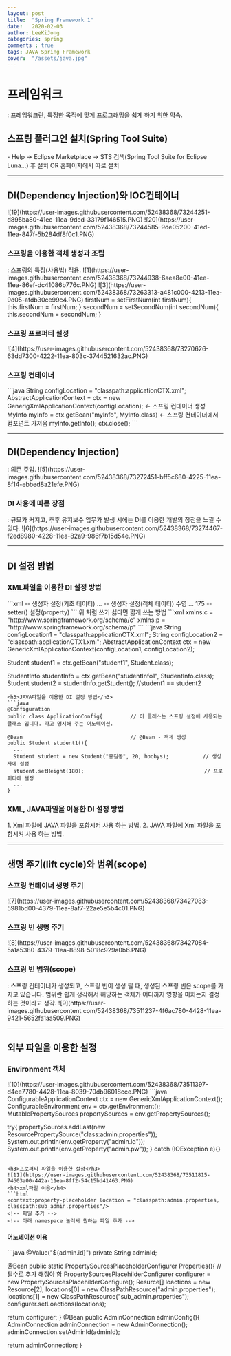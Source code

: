 ```yaml
---
layout: post
title:  "Spring Framework 1"
date:   2020-02-03
author: LeeKiJong
categories: spring
comments : true
tags: JAVA Spring Framework
cover:  "/assets/java.jpg"
---
```

<h1>프레임워크</h1>
: 프레임워크란, 특정한 목적에 맞게 프로그래밍을 쉽게 하기 위한 약속.  
<h2>스프링 플러그인 설치(Spring Tool Suite)</h2>
- Help -> Eclipse Marketplace -> STS 검색(Spring Tool Suite for Eclipse Luna...) 후 설치 OR 홈페이지에서 따로 설치  
<hr>
<h2>DI(Dependency Injection)와 IOC컨테이너</h2>
![19](https://user-images.githubusercontent.com/52438368/73244251-d895ba80-41ec-11ea-9ded-33179f146515.PNG)  
![20](https://user-images.githubusercontent.com/52438368/73244585-9de05200-41ed-11ea-847f-5b284df8f0c1.PNG)  
<h3>스프링을 이용한 객체 생성과 조립</h3>
: 스프링의 특징(사용법) 적용.  
![1](https://user-images.githubusercontent.com/52438368/73244938-6aea8e00-41ee-11ea-86ef-dc41086b776c.PNG)  
![3](https://user-images.githubusercontent.com/52438368/73263313-a481c000-4213-11ea-9d05-afdb30ce99c4.PNG)  
firstNum = setFirstNum(int firstNum){ this.firstNum = firstNum; }  
secondNum = setSecondNum(int secondNum){ this.secondNum = secondNum; }  
<h3>스프링 프로퍼티 설정</h3>
![4](https://user-images.githubusercontent.com/52438368/73270626-63dd7300-4222-11ea-803c-3744521632ac.PNG) 
<h3>스프링 컨테이너</h3>
```java
String configLocation = "classpath:applicationCTX.xml";
AbstractApplicationContext = ctx = new GenerigXmlApplicationContext(configLocation);  <- 스프링 컨테이너 생성
MyInfo myInfo = ctx.getBean("myInfo", MyInfo.class)                                   <- 스프링 컨테이너에서 컴포넌트 가져옴
myInfo.getInfo();
ctx.close();
```
<hr>
<h2>DI(Dependency Injection)</h2>
: 의존 주입.  
![5](https://user-images.githubusercontent.com/52438368/73272451-bff5c680-4225-11ea-8f14-ebbed8a21efe.PNG)  
<h3>DI 사용에 따른 장점</h3>
: 규모가 커지고, 추후 유지보수 업무가 발생 시에는 DI를 이용한 개발의 장점을 느낄 수 있다.  
![6](https://user-images.githubusercontent.com/52438368/73274467-f2ed8980-4228-11ea-82a9-986f7b15d54e.PNG)
<hr>
<h2>DI 설정 방법</h2>
<h3>XML파일을 이용한 DI 설정 방법</h3>
```xml
<bean id = "student1" class = "com.javalec.ex.Student">
  <constructor-arg value = "홍길동" />       -- 생성자 설정(기초 데이터)
  ...
  <constructor-arg>
    <list>                                   -- 생성자 설정(객체 데이터)
      <value>수영</value>
      ...
    </list>
  </constructor-arg>
  
  <property name = "height">
    <value>175</value>                        -- setter() 설정(property)
  </property>
  
  <property name = "weight" value = "84"/>
</bean>
<bean id = "studentInfo1" class = "com.javalec.ex.StudentInfo">
  <property name = "student">
    <ref bean = "student1"/>
  </property>
</bean>
```
위 처럼 쓰기 싫다면 짧게 쓰는 방법  
```xml
xmlns:c = "http://www.springframework.org/schema/c"
xmlns:p = "http://www.springframework.org/schema/p"
<!-- 맨 위에 두 줄 추가 후에 작성하기 -->
<!-- c: constructor-arg -->
<!-- p: property -->
<bean id = "family" class = "com.javalec.ex.Family" c:papaName = "아빠" c:mamaName = "엄마" p:sisterName = "누나">
  <property name = "brotherName" value = "형"/>
</bean>
```
```java
String configLocation1 = "classpath:applicationCTX.xml";
String configLocation2 = "classpath:applicationCTX1.xml";
AbstractApplicationContext ctx = new GenericXmlApplicationContext(configLocation1, configLocation2);

Student student1 = ctx.getBean("student1", Student.class);

StudentInfo studentInfo = ctx.getBean("studentInfo1", StudentInfo.class);
Student student2 = studentInfo.getStudent();    //student1 == student2
```
<h3>JAVA파일을 이용한 DI 설정 방법</h3>
```java
@Configuration
public class ApplicationConfig{         // 이 클래스는 스프링 설정에 사용되는 클래스 입니다. 라고 명시해 주는 어노테이션.

@Bean                                   // @Bean - 객체 생성
public Student student1(){
  ...
  Student student = new Student("홍길동", 20, hoobys);           // 생성자에 설정
  student.setHeight(180);                                       // 프로퍼티에 설정
  ...
}
```
<h3>XML, JAVA파일을 이용한 DI 설정 방법</h3>
1. Xml 파일에 JAVA 파일을 포함시켜 사용 하는 방법.  
2. JAVA 파일에 Xml 파일을 포함시켜 사용 하는 방법.  

<hr>
<h2>생명 주기(lift cycle)와 범위(scope)</h2>
<h3>스프링 컨테이너 생명 주기</h3>
![7](https://user-images.githubusercontent.com/52438368/73427083-5981bd00-4379-11ea-8af7-22ae5e5b4c01.PNG)  
<h3>스프링 빈 생명 주기</h3>
![8](https://user-images.githubusercontent.com/52438368/73427084-5a1a5380-4379-11ea-8898-5018c929a0b6.PNG)  
<h3>스프링 빈 범위(scope)</h3>
: 스프링 컨테이너가 생성되고, 스프링 빈이 생성 될 때, 생성된 스프링 빈은 scope를 가지고 있습니다. 범위란 쉽게 생각해서 해당하는 객체가 어디까지 영향을 미치는지 결정하는 것이라고 생각.  
![9](https://user-images.githubusercontent.com/52438368/73511237-4f6ac780-4428-11ea-9421-5652fa1aa509.PNG)  
<hr>
<h2>외부 파일을 이용한 설정</h2>
<h3>Environment 객체</h3>
![10](https://user-images.githubusercontent.com/52438368/73511397-d4ee7780-4428-11ea-8039-70db96018cce.PNG)  
```java
ConfigurableApplicationContext ctx = new GenericXmlApplicationContext();
ConfigurableEnvironment env = ctx.getEnvironment();
MutablePropertySources propertySources = env.getPropertySources();

try{
  propertySources.addLast(new ResourcePropertySource("class:admin.properties"));
  System.out.println(env.getProperty("admin.id"));
  System.out.println(env.getProperty("admin.pw"));
} catch (IOException e){}
```

<h3>프로퍼티 파일을 이용한 설정</h3>
![11](https://user-images.githubusercontent.com/52438368/73511815-74603a00-442a-11ea-8ff2-54c15bd41463.PNG)  
<h4>xml파일 이용</h4>
```html
<context:property-placeholder location = "classpath:admin.properties, classpath:sub_admin.properties"/>
<!-- 파일 추가 -->
<!-- 아래 namespace 눌러서 원하는 파일 추가 -->
```
<h4>어노테이션 이용</h4>
```java
@Value("${admin.id}")
private String adminId;

@Bean
public static PropertySourcesPlaceholderConfigurer Properties(){    //필수로 추가 해줘야 함
  PropertySourcesPlacehilderConfigurer configurer = new PropertySourcesPlacehilderConfigure();
  Resurce[] loactions = new Resource[2];
  locations[0] = new ClassPathResource("admin.properties");
  locations[1] = new ClassPathResource("sub_admin.properties");
  configurer.setLoactions(locations);
  
  return configurer;
}
@Bean
public AdminConnection adminConfig(){
  AdminConnection adminConnection = new AdminConnection();
  adminConnection.setAdminId(adminId);
  
  return adminConnection;
}
```
